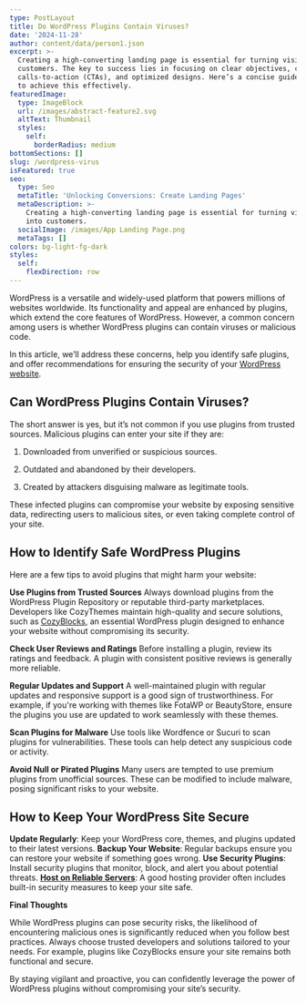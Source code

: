 ```yaml
---
type: PostLayout
title: Do WordPress Plugins Contain Viruses?
date: '2024-11-28'
author: content/data/person1.json
excerpt: >-
  Creating a high-converting landing page is essential for turning visitors into
  customers. The key to success lies in focusing on clear objectives, compelling
  calls-to-action (CTAs), and optimized designs. Here’s a concise guide on how
  to achieve this effectively.
featuredImage:
  type: ImageBlock
  url: /images/abstract-feature2.svg
  altText: Thumbnail
  styles:
    self:
      borderRadius: medium
bottomSections: []
slug: /wordpress-virus
isFeatured: true
seo:
  type: Seo
  metaTitle: 'Unlocking Conversions: Create Landing Pages'
  metaDescription: >-
    Creating a high-converting landing page is essential for turning visitors
    into customers.
  socialImage: /images/App Landing Page.png
  metaTags: []
colors: bg-light-fg-dark
styles:
  self:
    flexDirection: row
---
```

WordPress is a versatile and widely-used platform that powers millions of websites worldwide. Its functionality and appeal are enhanced by plugins, which extend the core features of WordPress. However, a common concern among users is whether WordPress plugins can contain viruses or malicious code.

In this article, we’ll address these concerns, help you identify safe plugins, and offer recommendations for ensuring the security of your [WordPress website](https://cozythemes.com/).

## Can WordPress Plugins Contain Viruses?

The short answer is yes, but it’s not common if you use plugins from trusted sources. Malicious plugins can enter your site if they are:

1.  Downloaded from unverified or suspicious sources.

2.  Outdated and abandoned by their developers.

3.  Created by attackers disguising malware as legitimate tools.

These infected plugins can compromise your website by exposing sensitive data, redirecting users to malicious sites, or even taking complete control of your site.

## How to Identify Safe WordPress Plugins

Here are a few tips to avoid plugins that might harm your website:


**Use Plugins from Trusted Sources**
Always download plugins from the WordPress Plugin Repository or reputable third-party marketplaces. Developers like CozyThemes maintain high-quality and secure solutions, such as [CozyBlocks](https://cozythemes.com/cozy-addons/), an essential WordPress plugin designed to enhance your website without compromising its security.

**Check User Reviews and Ratings**
Before installing a plugin, review its ratings and feedback. A plugin with consistent positive reviews is generally more reliable.

**Regular Updates and Support**
A well-maintained plugin with regular updates and responsive support is a good sign of trustworthiness. For example, if you're working with themes like FotaWP or BeautyStore, ensure the plugins you use are updated to work seamlessly with these themes.

**Scan Plugins for Malware**
Use tools like Wordfence or Sucuri to scan plugins for vulnerabilities. These tools can help detect any suspicious code or activity.

**Avoid Null or Pirated Plugins**
Many users are tempted to use premium plugins from unofficial sources. These can be modified to include malware, posing significant risks to your website.

## How to Keep Your WordPress Site Secure

**Update Regularly**: Keep your WordPress core, themes, and plugins updated to their latest versions.
**Backup Your Website**: Regular backups ensure you can restore your website if something goes wrong.
**Use Security Plugins**: Install security plugins that monitor, block, and alert you about potential threats.
[**Host on Reliable Servers**](https://cozythemes.com/blog/host-wordpress/): A good hosting provider often includes built-in security measures to keep your site safe.



**Final Thoughts**

While WordPress plugins can pose security risks, the likelihood of encountering malicious ones is significantly reduced when you follow best practices. Always choose trusted developers and solutions tailored to your needs. For example, plugins like CozyBlocks ensure your site remains both functional and secure.

By staying vigilant and proactive, you can confidently leverage the power of WordPress plugins without compromising your site’s security.



